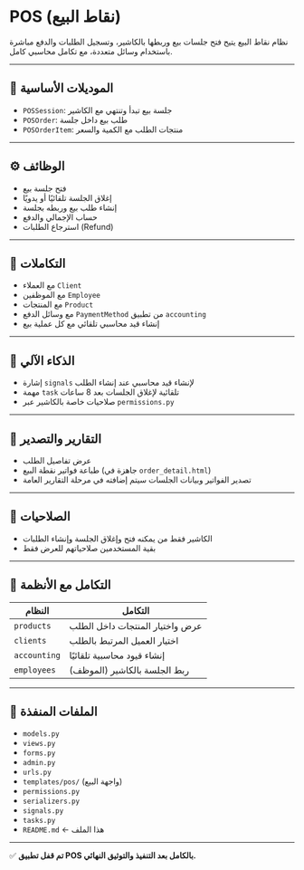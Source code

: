 # POS (نقاط البيع)

نظام نقاط البيع يتيح فتح جلسات بيع وربطها بالكاشير، وتسجيل الطلبات والدفع مباشرة باستخدام وسائل متعددة، مع تكامل محاسبي كامل.

---

## 🧩 الموديلات الأساسية

- `POSSession`: جلسة بيع تبدأ وتنتهي مع الكاشير
- `POSOrder`: طلب بيع داخل جلسة
- `POSOrderItem`: منتجات الطلب مع الكمية والسعر

---

## ⚙️ الوظائف

- فتح جلسة بيع
- إغلاق الجلسة تلقائيًا أو يدويًا
- إنشاء طلب بيع وربطه بجلسة
- حساب الإجمالي والدفع
- استرجاع الطلبات (Refund)

---

## 🔄 التكاملات

- مع العملاء `Client`
- مع الموظفين `Employee`
- مع المنتجات `Product`
- مع وسائل الدفع `PaymentMethod` من تطبيق `accounting`
- إنشاء قيد محاسبي تلقائي مع كل عملية بيع

---

## 🧠 الذكاء الآلي

- إشارة `signals` لإنشاء قيد محاسبي عند إنشاء الطلب
- مهمة `task` تلقائية لإغلاق الجلسات بعد 8 ساعات
- صلاحيات خاصة بالكاشير عبر `permissions.py`

---

## 🧾 التقارير والتصدير

- عرض تفاصيل الطلب
- طباعة فواتير نقطة البيع (جاهزة في `order_detail.html`)
- تصدير الفواتير وبيانات الجلسات سيتم إضافته في مرحلة التقارير العامة

---

## 🔐 الصلاحيات

- الكاشير فقط من يمكنه فتح وإغلاق الجلسة وإنشاء الطلبات
- بقية المستخدمين صلاحياتهم للعرض فقط

---

## 🧪 التكامل مع الأنظمة

| النظام             | التكامل                            |
|--------------------|-------------------------------------|
| `products`         | عرض واختيار المنتجات داخل الطلب     |
| `clients`          | اختيار العميل المرتبط بالطلب       |
| `accounting`       | إنشاء قيود محاسبية تلقائيًا         |
| `employees`        | ربط الجلسة بالكاشير (الموظف)        |

---

## 📂 الملفات المنفذة

- `models.py`
- `views.py`
- `forms.py`
- `admin.py`
- `urls.py`
- `templates/pos/` (واجهة البيع)
- `permissions.py`
- `serializers.py`
- `signals.py`
- `tasks.py`
- `README.md` ← هذا الملف

---

✅ **تم قفل تطبيق POS بالكامل بعد التنفيذ والتوثيق النهائي.**
